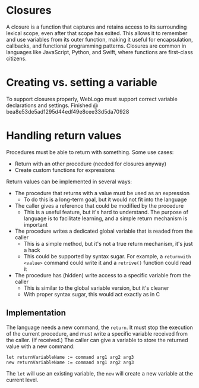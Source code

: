 # Closures

A closure is a function that captures and retains access to its surrounding lexical scope, even after that scope has exited. This allows it to remember and use variables from its outer function, making it useful for encapsulation, callbacks, and functional programming patterns. Closures are common in languages like JavaScript, Python, and Swift, where functions are first-class citizens.

# Creating vs. setting a variable

To support closures properly, WebLogo must support correct variable declarations and settings.
Finished @ bea8e53de5ad1295d44edf49e8cee33d5da70928

# Handling return values

Procedures must be able to return with something. Some use cases:
* Return with an other procedure (needed for closures anyway)
* Create custom functions for expressions

Return values can be implemented in several ways:
* The procedure that returns with a value must be used as an expression
    * To do this is a long-term goal, but it would not fit into the language
* The caller gives a reference that could be modified by the procedure
    * This is a useful feature, but it's hard to understand. The purpose of language is to facilitate learning, and a simple return mechanism is important
* The procedure writes a dedicated global variable that is readed from the caller
    * This is a simple method, but it's not a true return mechanism, it's just a hack
    * This could be supported by syntax sugar. For example, a `returnwith <value>` command could write it and a `retrive()` function could read it 
* The procedure has (hidden) write access to a specific variable from the caller
    * This is similar to the global variable version, but it's cleaner
    * With proper syntax sugar, this would act exactly as in C

## Implementation

The language needs a new command, the `return`. It must stop the execution of the current procedure, and must write a specific variable received from the caller. (If received.)
The caller can give a variable to store the returned value with a new command: 
```
let returnVariableName := command arg1 arg2 arg3
new returnVariableName := command arg1 arg2 arg3
```

The `let` will use an existing variable, the `new` will create a new variable at the current level.
